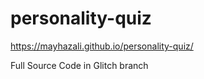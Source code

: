 # personality-quiz
 https://mayhazali.github.io/personality-quiz/
 
 Full Source Code in Glitch branch
